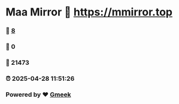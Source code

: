# Maa Mirror :link: https://mmirror.top 
### :page_facing_up: [8](https://mmirror.top/tag.html) 
### :speech_balloon: 0 
### :hibiscus: 21473 
### :alarm_clock: 2025-04-28 11:51:26 
### Powered by :heart: [Gmeek](https://github.com/Meekdai/Gmeek)
